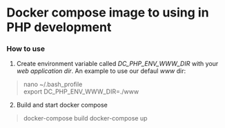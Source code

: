 # Docker compose image to using in PHP development

### How to use ###

1. Create environment variable called *DC_PHP_ENV_WWW_DIR* with your *web application dir*. An example to use our defaul *www* dir:

> nano ~/.bash_profile  
> export DC_PHP_ENV_WWW_DIR=./www   

2. Build and start docker compose

> docker-compose build
> docker-compose up  